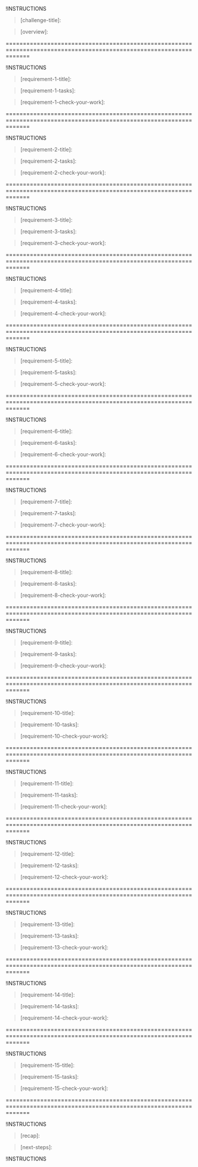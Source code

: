 <!-- Begin Challenge Lab Title section.-->

!INSTRUCTIONS[](https://raw.githubusercontent.com/LODSContent/Challenge-V2-Framework/master/Templates/Intro.md)

>[challenge-title]:

<!-- End Challenge Lab Title section.-->
<!-- Begin Challenge Lab Overview section.-->

>[overview]: 

<!-- End Challenge Lab Overview section.-->
===================================================================================================================
<!-- Begin Requirement 1 section.-->

!INSTRUCTIONS[](https://raw.githubusercontent.com/LODSContent/Challenge-V2-Framework/master/Templates/Requirements/Requirement1.md)

>[requirement-1-title]:

>[requirement-1-tasks]:
>

>[requirement-1-check-your-work]:
>

<!-- End of requirement 1 section. -->
===================================================================================================================
<!-- Begin Requirement 2 section.-->

!INSTRUCTIONS[](https://raw.githubusercontent.com/LODSContent/Challenge-V2-Framework/master/Templates/Requirements/Requirement2.md)

>[requirement-2-title]:

>[requirement-2-tasks]:
>

>[requirement-2-check-your-work]:
>

<!-- End of requirement 2 section. -->
===================================================================================================================
<!-- Begin Requirement 3 section.-->

!INSTRUCTIONS[](https://raw.githubusercontent.com/LODSContent/Challenge-V2-Framework/master/Templates/Requirements/Requirement3.md)

>[requirement-3-title]:

>[requirement-3-tasks]:
>

>[requirement-3-check-your-work]:
>

<!-- End of requirement 3 section. -->
===================================================================================================================
<!-- Begin Requirement 4 section.-->

!INSTRUCTIONS[](https://raw.githubusercontent.com/LODSContent/Challenge-V2-Framework/master/Templates/Requirements/Requirement4.md)

>[requirement-4-title]:

>[requirement-4-tasks]:
>

>[requirement-4-check-your-work]:
>

<!-- End of requirement 4 section. -->
===================================================================================================================
<!-- Begin Requirement 5 section.-->

!INSTRUCTIONS[](https://raw.githubusercontent.com/LODSContent/Challenge-V2-Framework/master/Templates/Requirements/Requirement5.md)

>[requirement-5-title]:

>[requirement-5-tasks]:
>

>[requirement-5-check-your-work]:
>

<!-- End of requirement 5 section. -->
===================================================================================================================
<!-- Begin Requirement 6 section.-->

!INSTRUCTIONS[](https://raw.githubusercontent.com/LODSContent/Challenge-V2-Framework/master/Templates/Requirements/Requirement6.md)

>[requirement-6-title]:

>[requirement-6-tasks]:
>

>[requirement-6-check-your-work]:
>

<!-- End of requirement 6 section. -->
===================================================================================================================
<!-- Begin Requirement 7 section.-->

!INSTRUCTIONS[](https://raw.githubusercontent.com/LODSContent/Challenge-V2-Framework/master/Templates/Requirements/Requirement6.md)

>[requirement-7-title]:

>[requirement-7-tasks]:
>

>[requirement-7-check-your-work]:
>

<!-- End of requirement 7 section. -->
===================================================================================================================
<!-- Begin Requirement 8 section.-->

!INSTRUCTIONS[](https://raw.githubusercontent.com/LODSContent/Challenge-V2-Framework/master/Templates/Requirements/Requirement6.md)

>[requirement-8-title]:

>[requirement-8-tasks]:
>

>[requirement-8-check-your-work]:
>

<!-- End of requirement 8 section. -->
===================================================================================================================
<!-- Begin Requirement 9 section.-->

!INSTRUCTIONS[](https://raw.githubusercontent.com/LODSContent/Challenge-V2-Framework/master/Templates/Requirements/Requirement6.md)

>[requirement-9-title]:

>[requirement-9-tasks]:
>

>[requirement-9-check-your-work]:
>

<!-- End of requirement 9 section. -->
===================================================================================================================
<!-- Begin Requirement 10 section.-->

!INSTRUCTIONS[](https://raw.githubusercontent.com/LODSContent/Challenge-V2-Framework/master/Templates/Requirements/Requirement6.md)

>[requirement-10-title]:

>[requirement-10-tasks]:
>

>[requirement-10-check-your-work]:
>

<!-- End of requirement 10 section. -->
===================================================================================================================
<!-- Begin Requirement 11 section.-->

!INSTRUCTIONS[](https://raw.githubusercontent.com/LODSContent/Challenge-V2-Framework/master/Templates/Requirements/Requirement6.md)

>[requirement-11-title]:

>[requirement-11-tasks]:
>

>[requirement-11-check-your-work]:
>

<!-- End of requirement 11 section. -->
===================================================================================================================
<!-- Begin Requirement 12 section.-->

!INSTRUCTIONS[](https://raw.githubusercontent.com/LODSContent/Challenge-V2-Framework/master/Templates/Requirements/Requirement6.md)

>[requirement-12-title]:

>[requirement-12-tasks]:
>

>[requirement-12-check-your-work]:
>

<!-- End of requirement 12 section. -->
===================================================================================================================
<!-- Begin Requirement 13 section.-->

!INSTRUCTIONS[](https://raw.githubusercontent.com/LODSContent/Challenge-V2-Framework/master/Templates/Requirements/Requirement6.md)

>[requirement-13-title]:

>[requirement-13-tasks]:
>

>[requirement-13-check-your-work]:
>

<!-- End of requirement 13 section. -->
===================================================================================================================
<!-- Begin Requirement 14 section.-->

!INSTRUCTIONS[](https://raw.githubusercontent.com/LODSContent/Challenge-V2-Framework/master/Templates/Requirements/Requirement6.md)

>[requirement-14-title]:

>[requirement-14-tasks]:
>

>[requirement-14-check-your-work]:
>

<!-- End of requirement 14 section. -->
===================================================================================================================
<!-- Begin Requirement 15 section.-->

!INSTRUCTIONS[](https://raw.githubusercontent.com/LODSContent/Challenge-V2-Framework/master/Templates/Requirements/Requirement6.md)

>[requirement-15-title]:

>[requirement-15-tasks]:
>

>[requirement-15-check-your-work]:
>

<!-- End of requirement 15 section. -->
===================================================================================================================
<!-- Begin summary section. -->

!INSTRUCTIONS[](https://raw.githubusercontent.com/LODSContent/Challenge-V2-Framework/master/Templates/Summary.md)

>[recap]:
>

>[next-steps]:
> 

!INSTRUCTIONS[](https://raw.githubusercontent.com/LODSContent/Challenge-V2-Framework/master/Assets/Style-v15-white-label.md)

<!-- End summary section. -->